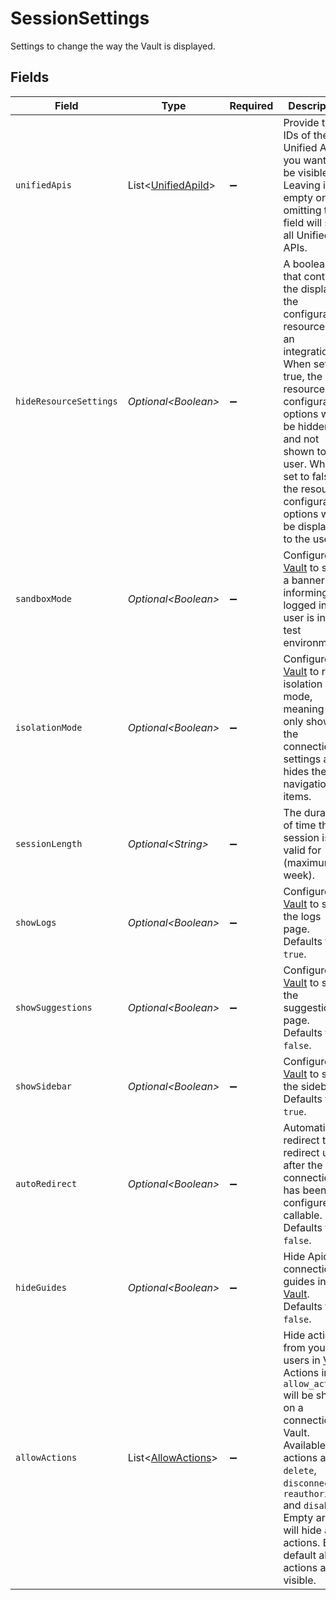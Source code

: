 # SessionSettings

Settings to change the way the Vault is displayed.


## Fields

| Field                                                                                                                                                                                                                                                                                                     | Type                                                                                                                                                                                                                                                                                                      | Required                                                                                                                                                                                                                                                                                                  | Description                                                                                                                                                                                                                                                                                               | Example                                                                                                                                                                                                                                                                                                   |
| --------------------------------------------------------------------------------------------------------------------------------------------------------------------------------------------------------------------------------------------------------------------------------------------------------- | --------------------------------------------------------------------------------------------------------------------------------------------------------------------------------------------------------------------------------------------------------------------------------------------------------- | --------------------------------------------------------------------------------------------------------------------------------------------------------------------------------------------------------------------------------------------------------------------------------------------------------- | --------------------------------------------------------------------------------------------------------------------------------------------------------------------------------------------------------------------------------------------------------------------------------------------------------- | --------------------------------------------------------------------------------------------------------------------------------------------------------------------------------------------------------------------------------------------------------------------------------------------------------- |
| `unifiedApis`                                                                                                                                                                                                                                                                                             | List\<[UnifiedApiId](../../models/components/UnifiedApiId.md)>                                                                                                                                                                                                                                            | :heavy_minus_sign:                                                                                                                                                                                                                                                                                        | Provide the IDs of the Unified APIs you want to be visible. Leaving it empty or omitting this field will show all Unified APIs.                                                                                                                                                                           |                                                                                                                                                                                                                                                                                                           |
| `hideResourceSettings`                                                                                                                                                                                                                                                                                    | *Optional\<Boolean>*                                                                                                                                                                                                                                                                                      | :heavy_minus_sign:                                                                                                                                                                                                                                                                                        | A boolean that controls the display of the configurable resources for an integration. When set to true, the resource configuration options will be hidden and not shown to the user. When set to false, the resource configuration options will be displayed to the user.                                 |                                                                                                                                                                                                                                                                                                           |
| `sandboxMode`                                                                                                                                                                                                                                                                                             | *Optional\<Boolean>*                                                                                                                                                                                                                                                                                      | :heavy_minus_sign:                                                                                                                                                                                                                                                                                        | Configure [Vault](/apis/vault/reference#section/Get-Started) to show a banner informing the logged in user is in a test environment.                                                                                                                                                                      |                                                                                                                                                                                                                                                                                                           |
| `isolationMode`                                                                                                                                                                                                                                                                                           | *Optional\<Boolean>*                                                                                                                                                                                                                                                                                      | :heavy_minus_sign:                                                                                                                                                                                                                                                                                        | Configure [Vault](/apis/vault/reference#section/Get-Started) to run in isolation mode, meaning it only shows the connection settings and hides the navigation items.                                                                                                                                      |                                                                                                                                                                                                                                                                                                           |
| `sessionLength`                                                                                                                                                                                                                                                                                           | *Optional\<String>*                                                                                                                                                                                                                                                                                       | :heavy_minus_sign:                                                                                                                                                                                                                                                                                        | The duration of time the session is valid for (maximum 1 week).                                                                                                                                                                                                                                           | 30m                                                                                                                                                                                                                                                                                                       |
| `showLogs`                                                                                                                                                                                                                                                                                                | *Optional\<Boolean>*                                                                                                                                                                                                                                                                                      | :heavy_minus_sign:                                                                                                                                                                                                                                                                                        | Configure [Vault](/apis/vault/reference#section/Get-Started) to show the logs page. Defaults to `true`.                                                                                                                                                                                                   |                                                                                                                                                                                                                                                                                                           |
| `showSuggestions`                                                                                                                                                                                                                                                                                         | *Optional\<Boolean>*                                                                                                                                                                                                                                                                                      | :heavy_minus_sign:                                                                                                                                                                                                                                                                                        | Configure [Vault](/apis/vault/reference#section/Get-Started) to show the suggestions page. Defaults to `false`.                                                                                                                                                                                           |                                                                                                                                                                                                                                                                                                           |
| `showSidebar`                                                                                                                                                                                                                                                                                             | *Optional\<Boolean>*                                                                                                                                                                                                                                                                                      | :heavy_minus_sign:                                                                                                                                                                                                                                                                                        | Configure [Vault](/apis/vault/reference#section/Get-Started) to show the sidebar. Defaults to `true`.                                                                                                                                                                                                     |                                                                                                                                                                                                                                                                                                           |
| `autoRedirect`                                                                                                                                                                                                                                                                                            | *Optional\<Boolean>*                                                                                                                                                                                                                                                                                      | :heavy_minus_sign:                                                                                                                                                                                                                                                                                        | Automatically redirect to redirect uri after the connection has been configured as callable. Defaults to `false`.                                                                                                                                                                                         |                                                                                                                                                                                                                                                                                                           |
| `hideGuides`                                                                                                                                                                                                                                                                                              | *Optional\<Boolean>*                                                                                                                                                                                                                                                                                      | :heavy_minus_sign:                                                                                                                                                                                                                                                                                        | Hide Apideck connection guides in [Vault](/apis/vault/reference#section/Get-Started). Defaults to `false`.                                                                                                                                                                                                |                                                                                                                                                                                                                                                                                                           |
| `allowActions`                                                                                                                                                                                                                                                                                            | List\<[AllowActions](../../models/components/AllowActions.md)>                                                                                                                                                                                                                                            | :heavy_minus_sign:                                                                                                                                                                                                                                                                                        | Hide actions from your users in [Vault](/apis/vault/reference#section/Get-Started). Actions in `allow_actions` will be shown on a connection in Vault.<br/>Available actions are: `delete`, `disconnect`, `reauthorize` and `disable`.<br/>Empty array will hide all actions. By default all actions are visible. |                                                                                                                                                                                                                                                                                                           |